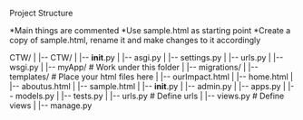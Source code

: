 Project Structure

*Main things are commented
*Use sample.html as starting point
*Create a copy of sample.html, rename it and make changes to it accordingly

CTW/
|
|-- CTW/
|   |-- __init__.py
|   |-- asgi.py
|   |-- settings.py
|   |-- urls.py
|   |-- wsgi.py
|
|-- myApp/                          # Work under this folder
|   |-- migrations/
|   |-- templates/                  # Place your html files here
|       |-- ourImpact.html
|       |-- home.html
|       |-- aboutus.html
|       |-- sample.html
|   |-- __init__.py
|   |-- admin.py
|   |-- apps.py
|   |-- models.py
|   |-- tests.py
|   |-- urls.py                     # Define urls
|   |-- views.py                    # Define views
|
|-- manage.py